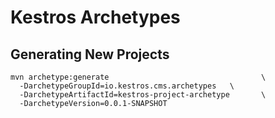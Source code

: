 # Kestros Archetypes

## Generating New Projects

```
mvn archetype:generate                                  \
  -DarchetypeGroupId=io.kestros.cms.archetypes   \
  -DarchetypeArtifactId=kestros-project-archetype       \
  -DarchetypeVersion=0.0.1-SNAPSHOT
```